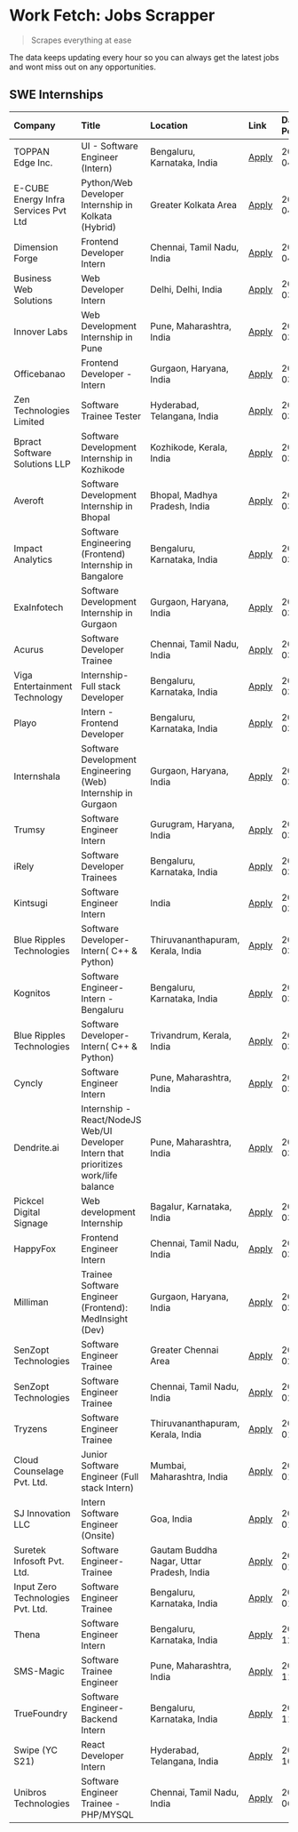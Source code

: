 # Work Fetch: Jobs Scrapper
> Scrapes everything at ease

The data keeps updating every hour so you can always get the latest jobs and wont miss out on any opportunities.

## SWE Internships
<!--START_SECTION:workfetch-->
| Company                              | Title                                                                                | Location                                  | Link                                                                                                                                                                                                                                                                                                      | Date Posted   |
|:-------------------------------------|:-------------------------------------------------------------------------------------|:------------------------------------------|:----------------------------------------------------------------------------------------------------------------------------------------------------------------------------------------------------------------------------------------------------------------------------------------------------------|:--------------|
| TOPPAN Edge Inc.                     | UI - Software Engineer (Intern)                                                      | Bengaluru, Karnataka, India               | [Apply](https://in.linkedin.com/jobs/view/ui-software-engineer-intern-at-toppan-edge-inc-3879345823?position=28&pageNum=0&refId=tHKwZxCUkKPlKby3A%2Br%2F3g%3D%3D&trackingId=jys9TLJHPCS5%2B3l5nRIUVA%3D%3D&trk=public_jobs_jserp-result_search-card)                                                      | 2024-04-02    |
| E-CUBE Energy Infra Services Pvt Ltd | Python/Web Developer Internship in Kolkata (Hybrid)                                  | Greater Kolkata Area                      | [Apply](https://in.linkedin.com/jobs/view/python-web-developer-internship-in-kolkata-hybrid-at-e-cube-energy-infra-services-pvt-ltd-3882160442?position=45&pageNum=0&refId=tHKwZxCUkKPlKby3A%2Br%2F3g%3D%3D&trackingId=Kp5ReQbxlaLp6Ui0YMwn%2FQ%3D%3D&trk=public_jobs_jserp-result_search-card)           | 2024-04-02    |
| Dimension Forge                      | Frontend Developer Intern                                                            | Chennai, Tamil Nadu, India                | [Apply](https://in.linkedin.com/jobs/view/frontend-developer-intern-at-dimension-forge-3880035903?position=55&pageNum=0&refId=tHKwZxCUkKPlKby3A%2Br%2F3g%3D%3D&trackingId=mJsTYdpLlWgmXfqb58lPSg%3D%3D&trk=public_jobs_jserp-result_search-card)                                                          | 2024-04-01    |
| Business Web Solutions               | Web Developer Intern                                                                 | Delhi, Delhi, India                       | [Apply](https://in.linkedin.com/jobs/view/web-developer-intern-at-business-web-solutions-3877537626?position=46&pageNum=0&refId=tHKwZxCUkKPlKby3A%2Br%2F3g%3D%3D&trackingId=%2BPj%2FDT9t9tDEHvVTqtE0jA%3D%3D&trk=public_jobs_jserp-result_search-card)                                                    | 2024-03-30    |
| Innover Labs                         | Web Development Internship in Pune                                                   | Pune, Maharashtra, India                  | [Apply](https://in.linkedin.com/jobs/view/web-development-internship-in-pune-at-innover-labs-3875494237?position=10&pageNum=0&refId=tHKwZxCUkKPlKby3A%2Br%2F3g%3D%3D&trackingId=28URgIqiGd0PAEcB3s0G6g%3D%3D&trk=public_jobs_jserp-result_search-card)                                                    | 2024-03-28    |
| Officebanao                          | Frontend Developer - Intern                                                          | Gurgaon, Haryana, India                   | [Apply](https://in.linkedin.com/jobs/view/frontend-developer-intern-at-officebanao-3871265915?position=15&pageNum=0&refId=tHKwZxCUkKPlKby3A%2Br%2F3g%3D%3D&trackingId=uIWqFof8MmcQyEYc5fxhqQ%3D%3D&trk=public_jobs_jserp-result_search-card)                                                              | 2024-03-28    |
| Zen Technologies Limited             | Software Trainee Tester                                                              | Hyderabad, Telangana, India               | [Apply](https://in.linkedin.com/jobs/view/software-trainee-tester-at-zen-technologies-limited-3872036112?position=13&pageNum=0&refId=tHKwZxCUkKPlKby3A%2Br%2F3g%3D%3D&trackingId=cn09Ya4CvnZqwx1cemR22g%3D%3D&trk=public_jobs_jserp-result_search-card)                                                   | 2024-03-27    |
| Bpract Software Solutions LLP        | Software Development Internship in Kozhikode                                         | Kozhikode, Kerala, India                  | [Apply](https://in.linkedin.com/jobs/view/software-development-internship-in-kozhikode-at-bpract-software-solutions-llp-3874054300?position=23&pageNum=0&refId=tHKwZxCUkKPlKby3A%2Br%2F3g%3D%3D&trackingId=onzhgExebp%2BGExiq4hkmkQ%3D%3D&trk=public_jobs_jserp-result_search-card)                       | 2024-03-27    |
| Averoft                              | Software Development Internship in Bhopal                                            | Bhopal, Madhya Pradesh, India             | [Apply](https://in.linkedin.com/jobs/view/software-development-internship-in-bhopal-at-averoft-3874051550?position=54&pageNum=0&refId=tHKwZxCUkKPlKby3A%2Br%2F3g%3D%3D&trackingId=adVau6uXvL6VWsr%2Bkn70qQ%3D%3D&trk=public_jobs_jserp-result_search-card)                                                | 2024-03-27    |
| Impact Analytics                     | Software Engineering (Frontend) Internship in Bangalore                              | Bengaluru, Karnataka, India               | [Apply](https://in.linkedin.com/jobs/view/software-engineering-frontend-internship-in-bangalore-at-impact-analytics-3872535077?position=6&pageNum=0&refId=tHKwZxCUkKPlKby3A%2Br%2F3g%3D%3D&trackingId=3U5ri%2Fc6IeY9ATFB21dHbg%3D%3D&trk=public_jobs_jserp-result_search-card)                            | 2024-03-26    |
| ExaInfotech                          | Software Development Internship in Gurgaon                                           | Gurgaon, Haryana, India                   | [Apply](https://in.linkedin.com/jobs/view/software-development-internship-in-gurgaon-at-exainfotech-3872534185?position=19&pageNum=0&refId=tHKwZxCUkKPlKby3A%2Br%2F3g%3D%3D&trackingId=O1SK7AOU0H%2FcrU28uy1Smg%3D%3D&trk=public_jobs_jserp-result_search-card)                                           | 2024-03-26    |
| Acurus                               | Software Developer Trainee                                                           | Chennai, Tamil Nadu, India                | [Apply](https://in.linkedin.com/jobs/view/software-developer-trainee-at-acurus-3871400616?position=26&pageNum=0&refId=tHKwZxCUkKPlKby3A%2Br%2F3g%3D%3D&trackingId=59XsjDSefMYhiZTY0j2Vdg%3D%3D&trk=public_jobs_jserp-result_search-card)                                                                  | 2024-03-26    |
| Viga Entertainment Technology        | Internship-Full stack Developer                                                      | Bengaluru, Karnataka, India               | [Apply](https://in.linkedin.com/jobs/view/internship-full-stack-developer-at-viga-entertainment-technology-3870669789?position=37&pageNum=0&refId=tHKwZxCUkKPlKby3A%2Br%2F3g%3D%3D&trackingId=8Z1BV8qs5Jtf5ypgoetnRg%3D%3D&trk=public_jobs_jserp-result_search-card)                                      | 2024-03-25    |
| Playo                                | Intern - Frontend Developer                                                          | Bengaluru, Karnataka, India               | [Apply](https://in.linkedin.com/jobs/view/intern-frontend-developer-at-playo-3864131172?position=8&pageNum=0&refId=tHKwZxCUkKPlKby3A%2Br%2F3g%3D%3D&trackingId=Zlhs6ZsfzgUKsNUn4rOTAg%3D%3D&trk=public_jobs_jserp-result_search-card)                                                                     | 2024-03-22    |
| Internshala                          | Software Development Engineering (Web) Internship in Gurgaon                         | Gurgaon, Haryana, India                   | [Apply](https://in.linkedin.com/jobs/view/software-development-engineering-web-internship-in-gurgaon-at-internshala-3865617795?position=2&pageNum=0&refId=tHKwZxCUkKPlKby3A%2Br%2F3g%3D%3D&trackingId=3TPdGYbzG%2BidVTFNPvj31Q%3D%3D&trk=public_jobs_jserp-result_search-card)                            | 2024-03-20    |
| Trumsy                               | Software Engineer Intern                                                             | Gurugram, Haryana, India                  | [Apply](https://in.linkedin.com/jobs/view/software-engineer-intern-at-trumsy-3864795201?position=39&pageNum=0&refId=tHKwZxCUkKPlKby3A%2Br%2F3g%3D%3D&trackingId=z4t7V%2F%2FvuvNNloc%2BFNfwaQ%3D%3D&trk=public_jobs_jserp-result_search-card)                                                              | 2024-03-20    |
| iRely                                | Software Developer Trainees                                                          | Bengaluru, Karnataka, India               | [Apply](https://in.linkedin.com/jobs/view/software-developer-trainees-at-irely-3860566039?position=4&pageNum=0&refId=tHKwZxCUkKPlKby3A%2Br%2F3g%3D%3D&trackingId=WQPf1VXgMWYsopjxcbHpow%3D%3D&trk=public_jobs_jserp-result_search-card)                                                                   | 2024-03-18    |
| Kintsugi                             | Software Engineer Intern                                                             | India                                     | [Apply](https://in.linkedin.com/jobs/view/software-engineer-intern-at-kintsugi-3857074071?position=40&pageNum=0&refId=tHKwZxCUkKPlKby3A%2Br%2F3g%3D%3D&trackingId=HyyZzYsVrkb5w%2Brai%2BfbHA%3D%3D&trk=public_jobs_jserp-result_search-card)                                                              | 2024-03-16    |
| Blue Ripples Technologies            | Software Developer- Intern( C++ & Python)                                            | Thiruvananthapuram, Kerala, India         | [Apply](https://in.linkedin.com/jobs/view/software-developer-intern-c%2B%2B-python-at-blue-ripples-technologies-3855594494?position=20&pageNum=0&refId=tHKwZxCUkKPlKby3A%2Br%2F3g%3D%3D&trackingId=XuLxqBwfC0gJX%2F%2B9%2Fu%2BpvA%3D%3D&trk=public_jobs_jserp-result_search-card)                         | 2024-03-14    |
| Kognitos                             | Software Engineer-Intern -Bengaluru                                                  | Bengaluru, Karnataka, India               | [Apply](https://in.linkedin.com/jobs/view/software-engineer-intern-bengaluru-at-kognitos-3855361239?position=9&pageNum=0&refId=tHKwZxCUkKPlKby3A%2Br%2F3g%3D%3D&trackingId=eNoWevUNjg9mC7yWEVggBg%3D%3D&trk=public_jobs_jserp-result_search-card)                                                         | 2024-03-13    |
| Blue Ripples Technologies            | Software Developer- Intern( C++  & Python)                                           | Trivandrum, Kerala, India                 | [Apply](https://in.linkedin.com/jobs/view/software-developer-intern-c%2B%2B-python-at-blue-ripples-technologies-3856150730?position=21&pageNum=0&refId=tHKwZxCUkKPlKby3A%2Br%2F3g%3D%3D&trackingId=ffdyqnhTdi00bf3C4mPAKQ%3D%3D&trk=public_jobs_jserp-result_search-card)                                 | 2024-03-13    |
| Cyncly                               | Software Engineer Intern                                                             | Pune, Maharashtra, India                  | [Apply](https://in.linkedin.com/jobs/view/software-engineer-intern-at-cyncly-3853990178?position=22&pageNum=0&refId=tHKwZxCUkKPlKby3A%2Br%2F3g%3D%3D&trackingId=9yQkI3vmd%2FSmMFP%2Fi3b0dg%3D%3D&trk=public_jobs_jserp-result_search-card)                                                                | 2024-03-13    |
| Dendrite.ai                          | Internship - React/NodeJS Web/UI Developer Intern that prioritizes work/life balance | Pune, Maharashtra, India                  | [Apply](https://in.linkedin.com/jobs/view/internship-react-nodejs-web-ui-developer-intern-that-prioritizes-work-life-balance-at-dendrite-ai-3853583200?position=41&pageNum=0&refId=tHKwZxCUkKPlKby3A%2Br%2F3g%3D%3D&trackingId=cEql%2BHOWaE%2FpWryE92aMcw%3D%3D&trk=public_jobs_jserp-result_search-card) | 2024-03-12    |
| Pickcel Digital Signage              | Web development Internship                                                           | Bagalur, Karnataka, India                 | [Apply](https://in.linkedin.com/jobs/view/web-development-internship-at-pickcel-digital-signage-3849506118?position=58&pageNum=0&refId=tHKwZxCUkKPlKby3A%2Br%2F3g%3D%3D&trackingId=GbF2Gu4uyqoJEYe8ClR%2FLA%3D%3D&trk=public_jobs_jserp-result_search-card)                                               | 2024-03-08    |
| HappyFox                             | Frontend Engineer Intern                                                             | Chennai, Tamil Nadu, India                | [Apply](https://in.linkedin.com/jobs/view/frontend-engineer-intern-at-happyfox-3848357951?position=52&pageNum=0&refId=tHKwZxCUkKPlKby3A%2Br%2F3g%3D%3D&trackingId=LeqraOe%2FB44s8bEtoUu73w%3D%3D&trk=public_jobs_jserp-result_search-card)                                                                | 2024-03-07    |
| Milliman                             | Trainee Software Engineer (Frontend): MedInsight (Dev)                               | Gurgaon, Haryana, India                   | [Apply](https://in.linkedin.com/jobs/view/trainee-software-engineer-frontend-medinsight-dev-at-milliman-3792874280?position=12&pageNum=0&refId=tHKwZxCUkKPlKby3A%2Br%2F3g%3D%3D&trackingId=aoIkdD6%2BJe87ek4ODfBpow%3D%3D&trk=public_jobs_jserp-result_search-card)                                       | 2024-03-01    |
| SenZopt Technologies                 | Software Engineer Trainee                                                            | Greater Chennai Area                      | [Apply](https://in.linkedin.com/jobs/view/software-engineer-trainee-at-senzopt-technologies-3827688781?position=42&pageNum=0&refId=tHKwZxCUkKPlKby3A%2Br%2F3g%3D%3D&trackingId=JJtXkh2wOC8bk3pwg4ALug%3D%3D&trk=public_jobs_jserp-result_search-card)                                                     | 2024-02-12    |
| SenZopt Technologies                 | Software Engineer Trainee                                                            | Chennai, Tamil Nadu, India                | [Apply](https://in.linkedin.com/jobs/view/software-engineer-trainee-at-senzopt-technologies-3827686880?position=57&pageNum=0&refId=tHKwZxCUkKPlKby3A%2Br%2F3g%3D%3D&trackingId=32khzwDs7QaMOBqId2PAtw%3D%3D&trk=public_jobs_jserp-result_search-card)                                                     | 2024-02-12    |
| Tryzens                              | Software Engineer Trainee                                                            | Thiruvananthapuram, Kerala, India         | [Apply](https://in.linkedin.com/jobs/view/software-engineer-trainee-at-tryzens-3809363491?position=43&pageNum=0&refId=tHKwZxCUkKPlKby3A%2Br%2F3g%3D%3D&trackingId=Bu3MVsbeucih34olwf7VIw%3D%3D&trk=public_jobs_jserp-result_search-card)                                                                  | 2024-01-18    |
| Cloud Counselage Pvt. Ltd.           | Junior Software Engineer (Full stack Intern)                                         | Mumbai, Maharashtra, India                | [Apply](https://in.linkedin.com/jobs/view/junior-software-engineer-full-stack-intern-at-cloud-counselage-pvt-ltd-3803132814?position=33&pageNum=0&refId=tHKwZxCUkKPlKby3A%2Br%2F3g%3D%3D&trackingId=mxe4YlfxDq2y3byQcGcc4w%3D%3D&trk=public_jobs_jserp-result_search-card)                                | 2024-01-11    |
| SJ Innovation LLC                    | Intern Software Engineer (Onsite)                                                    | Goa, India                                | [Apply](https://in.linkedin.com/jobs/view/intern-software-engineer-onsite-at-sj-innovation-llc-3799959011?position=50&pageNum=0&refId=tHKwZxCUkKPlKby3A%2Br%2F3g%3D%3D&trackingId=rCRqYq5n5ztFNpe4VT2Kgg%3D%3D&trk=public_jobs_jserp-result_search-card)                                                  | 2024-01-11    |
| Suretek Infosoft Pvt. Ltd.           | Software Engineer-Trainee                                                            | Gautam Buddha Nagar, Uttar Pradesh, India | [Apply](https://in.linkedin.com/jobs/view/software-engineer-trainee-at-suretek-infosoft-pvt-ltd-3800934643?position=30&pageNum=0&refId=tHKwZxCUkKPlKby3A%2Br%2F3g%3D%3D&trackingId=V%2Fi55OH0hrZStyEjqdtZ6g%3D%3D&trk=public_jobs_jserp-result_search-card)                                               | 2024-01-09    |
| Input Zero Technologies Pvt. Ltd.    | Software Engineer Trainee                                                            | Bengaluru, Karnataka, India               | [Apply](https://in.linkedin.com/jobs/view/software-engineer-trainee-at-input-zero-technologies-pvt-ltd-3800927643?position=36&pageNum=0&refId=tHKwZxCUkKPlKby3A%2Br%2F3g%3D%3D&trackingId=MskhdYs%2FWtNOl3jQ8SmY0w%3D%3D&trk=public_jobs_jserp-result_search-card)                                        | 2024-01-09    |
| Thena                                | Software Engineer Intern                                                             | Bengaluru, Karnataka, India               | [Apply](https://in.linkedin.com/jobs/view/software-engineer-intern-at-thena-3778731751?position=24&pageNum=0&refId=tHKwZxCUkKPlKby3A%2Br%2F3g%3D%3D&trackingId=Bte2ieudsEXlk%2BdFgugVSQ%3D%3D&trk=public_jobs_jserp-result_search-card)                                                                   | 2023-12-05    |
| SMS-Magic                            | Software Trainee Engineer                                                            | Pune, Maharashtra, India                  | [Apply](https://in.linkedin.com/jobs/view/software-trainee-engineer-at-sms-magic-3761409781?position=35&pageNum=0&refId=tHKwZxCUkKPlKby3A%2Br%2F3g%3D%3D&trackingId=yFmQ9zVCHTcNgLyr1rf6TA%3D%3D&trk=public_jobs_jserp-result_search-card)                                                                | 2023-11-16    |
| TrueFoundry                          | Software Engineer-Backend Intern                                                     | Bengaluru, Karnataka, India               | [Apply](https://in.linkedin.com/jobs/view/software-engineer-backend-intern-at-truefoundry-3779508170?position=38&pageNum=0&refId=tHKwZxCUkKPlKby3A%2Br%2F3g%3D%3D&trackingId=VBdTOjTeCEk%2FAydOMsVGcg%3D%3D&trk=public_jobs_jserp-result_search-card)                                                     | 2023-11-10    |
| Swipe (YC S21)                       | React Developer Intern                                                               | Hyderabad, Telangana, India               | [Apply](https://in.linkedin.com/jobs/view/react-developer-intern-at-swipe-yc-s21-3737600089?position=27&pageNum=0&refId=tHKwZxCUkKPlKby3A%2Br%2F3g%3D%3D&trackingId=tJuUhb0nnEQdPzbueD7ALg%3D%3D&trk=public_jobs_jserp-result_search-card)                                                                | 2023-10-13    |
| Unibros Technologies                 | Software Engineer Trainee - PHP/MYSQL                                                | Chennai, Tamil Nadu, India                | [Apply](https://in.linkedin.com/jobs/view/software-engineer-trainee-php-mysql-at-unibros-technologies-3656599241?position=44&pageNum=0&refId=tHKwZxCUkKPlKby3A%2Br%2F3g%3D%3D&trackingId=qMEIezB9mDUuunAgBVmQMQ%3D%3D&trk=public_jobs_jserp-result_search-card)                                           | 2023-06-12    |
<!--END_SECTION:workfetch-->
